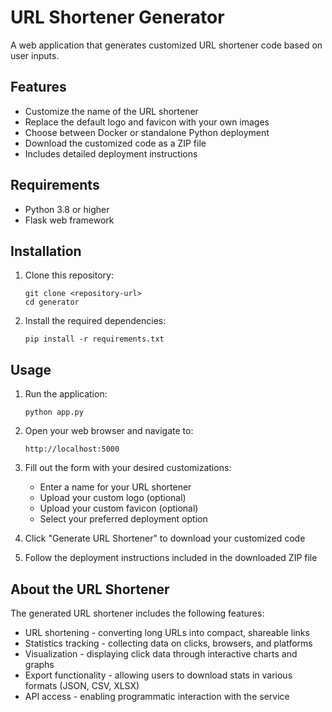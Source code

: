 # URL Shortener Generator

A web application that generates customized URL shortener code based on user inputs.

## Features

- Customize the name of the URL shortener
- Replace the default logo and favicon with your own images
- Choose between Docker or standalone Python deployment
- Download the customized code as a ZIP file
- Includes detailed deployment instructions

## Requirements

- Python 3.8 or higher
- Flask web framework

## Installation

1. Clone this repository:
   ```
   git clone <repository-url>
   cd generator
   ```

2. Install the required dependencies:
   ```
   pip install -r requirements.txt
   ```

## Usage

1. Run the application:
   ```
   python app.py
   ```

2. Open your web browser and navigate to:
   ```
   http://localhost:5000
   ```

3. Fill out the form with your desired customizations:
   - Enter a name for your URL shortener
   - Upload your custom logo (optional)
   - Upload your custom favicon (optional)
   - Select your preferred deployment option

4. Click "Generate URL Shortener" to download your customized code

5. Follow the deployment instructions included in the downloaded ZIP file

## About the URL Shortener

The generated URL shortener includes the following features:

- URL shortening - converting long URLs into compact, shareable links
- Statistics tracking - collecting data on clicks, browsers, and platforms
- Visualization - displaying click data through interactive charts and graphs
- Export functionality - allowing users to download stats in various formats (JSON, CSV, XLSX)
- API access - enabling programmatic interaction with the service 